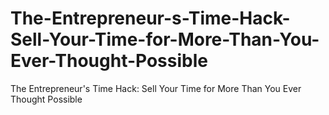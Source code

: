 # The-Entrepreneur-s-Time-Hack-Sell-Your-Time-for-More-Than-You-Ever-Thought-Possible
The Entrepreneur's Time Hack: Sell Your Time for More Than You Ever Thought Possible
